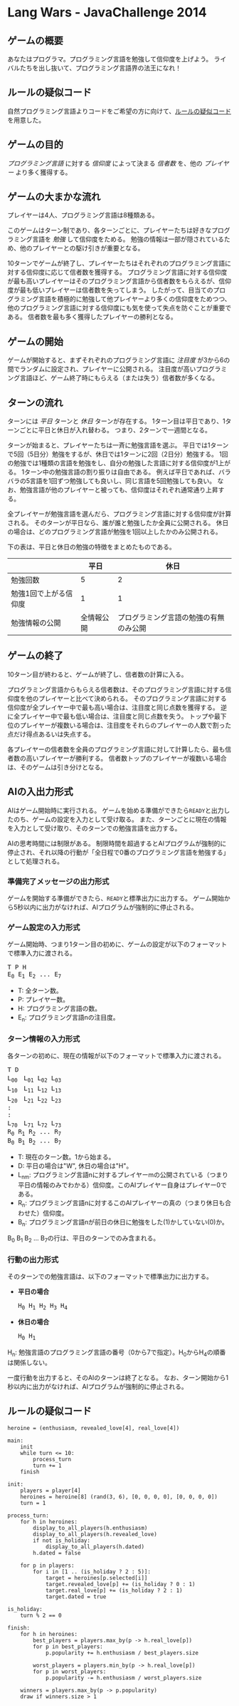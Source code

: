 # Lang Wars - JavaChallenge 2014
## ゲームの概要

あなたはプログラマ。プログラミング言語を勉強して信仰度を上げよう。
ライバルたちを出し抜いて、プログラミング言語界の法王になれ！

## ルールの疑似コード

自然プログラミング言語よりコードをご希望の方に向けて、[ルールの疑似コード](#PseudoCode)を用意した。

## ゲームの目的

_プログラミング言語_ に対する _信仰度_ によって決まる _信者数_ を、他の _プレイヤー_ より多く獲得する。

## ゲームの大まかな流れ

プレイヤーは4人、プログラミング言語は8種類ある。

このゲームはターン制であり、各ターンごとに、プレイヤーたちは好きなプログラミング言語を _勉強_ して信仰度をためる。
勉強の情報は一部が隠されているため、他のプレイヤーとの駆け引きが重要となる。

10ターンでゲームが終了し、プレイヤーたちはそれぞれのプログラミング言語に対する信仰度に応じて信者数を獲得する。
プログラミング言語に対する信仰度が最も高いプレイヤーはそのプログラミング言語から信者数をもらえるが、信仰度が最も低いプレイヤーは信者数を失ってしまう。
したがって、目当てのプログラミング言語を積極的に勉強して他プレイヤーより多くの信仰度をためつつ、他のプログラミング言語に対する信仰度にも気を使って失点を防ぐことが重要である。
信者数を最も多く獲得したプレイヤーの勝利となる。

## ゲームの開始

ゲームが開始すると、まずそれぞれのプログラミング言語に _注目度_ が3から6の間でランダムに設定され、プレイヤーに公開される。
注目度が高いプログラミング言語ほど、ゲーム終了時にもらえる（または失う）信者数が多くなる。

## ターンの流れ

ターンには _平日_ ターンと _休日_ ターンが存在する。
1ターン目は平日であり、1ターンごとに平日と休日が入れ替わる。
つまり、2ターンで一週間となる。

ターンが始まると、プレイヤーたちは一斉に勉強言語を選ぶ。
平日では1ターンで5回（5日分）勉強をするが、休日では1ターンに2回（2日分）勉強する。
1回の勉強では1種類の言語を勉強をし、自分の勉強した言語に対する信仰度が1上がる。
1ターン中の勉強言語の割り振りは自由である。
例えば平日であれば、バラバラの5言語を1回ずつ勉強しても良いし、同じ言語を5回勉強しても良い。
なお、勉強言語が他のプレイヤーと被っても、信仰度はそれぞれ通常通り上昇する。

全プレイヤーが勉強言語を選んだら、プログラミング言語に対する信仰度が計算される。
そのターンが平日なら、誰が誰と勉強したか全員に公開される。
休日の場合は、どのプログラミング言語が勉強を1回以上したかのみ公開される。

下の表は、平日と休日の勉強の特徴をまとめたものである。

|                     | 平日 | 休日 |
| ------------------- | ---- | ---- |
| 勉強回数            | 5    | 2    |
| 勉強1回で上がる信仰度 | 1    | 1    |
| 勉強情報の公開       | 全情報公開 | プログラミング言語の勉強の有無のみ公開 |

## ゲームの終了

10ターン目が終わると、ゲームが終了し、信者数の計算に入る。

プログラミング言語からもらえる信者数は、そのプログラミング言語に対する信仰度を他のプレイヤーと比べて決められる。
そのプログラミング言語に対する信仰度が全プレイヤー中で最も高い場合は、注目度と同じ点数を獲得する。
逆に全プレイヤー中で最も低い場合は、注目度と同じ点数を失う。
トップや最下位のプレイヤーが複数いる場合は、注目度をそれらのプレイヤーの人数で割った点だけ得点あるいは失点する。

各プレイヤーの信者数を全員のプログラミング言語に対して計算したら、最も信者数の高いプレイヤーが勝利する。
信者数トップのプレイヤーが複数いる場合は、そのゲームは引き分けとなる。

## AIの入出力形式

AIはゲーム開始時に実行される。
ゲームを始める準備ができたら`READY`と出力したのち、ゲームの設定を入力として受け取る。
また、ターンごとに現在の情報を入力として受け取り、そのターンでの勉強言語を出力する。

AIの思考時間には制限がある。
制限時間を超過するとAIプログラムが強制的に停止され、それ以降の行動が「全日程で0番のプログラミング言語を勉強する」として処理される。

### 準備完了メッセージの出力形式

ゲームを開始する準備ができたら、`READY`と標準出力に出力する。
ゲーム開始から5秒以内に出力がなければ、AIプログラムが強制的に停止される。

### ゲーム設定の入力形式

ゲーム開始時、つまり1ターン目の初めに、ゲームの設定が以下のフォーマットで標準入力に渡される。

<pre>
T P H
E<sub>0</sub> E<sub>1</sub> E<sub>2</sub> ... E<sub>7</sub>
</pre>

* T: 全ターン数。
* P: プレイヤー数。
* H: プログラミング言語の数。
* E<sub>n</sub>: プログラミング言語nの注目度。

### ターン情報の入力形式

各ターンの初めに、現在の情報が以下のフォーマットで標準入力に渡される。

<pre>
T D
L<sub>00</sub>　L<sub>01</sub> L<sub>02</sub> L<sub>03</sub>
L<sub>10</sub>　L<sub>11</sub> L<sub>12</sub> L<sub>13</sub>
L<sub>20</sub>　L<sub>21</sub> L<sub>22</sub> L<sub>23</sub>
:
:
L<sub>70</sub>　L<sub>71</sub> L<sub>72</sub> L<sub>73</sub>
R<sub>0</sub> R<sub>1</sub> R<sub>2</sub> ... R<sub>7</sub>
B<sub>0</sub> B<sub>1</sub> B<sub>2</sub> ... B<sub>7</sub>
</pre>

* T: 現在のターン数。1から始まる。
* D: 平日の場合は"W", 休日の場合は"H"。
* L<sub>nm</sub>: プログラミング言語nに対するプレイヤーmの公開されている（つまり平日の情報のみでわかる）信仰度。このAIプレイヤー自身はプレイヤー0である。
* R<sub>n</sub>: プログラミング言語nに対するこのAIプレイヤーの真の（つまり休日も合わせた）信仰度。
* B<sub>n</sub>: プログラミング言語nが前日の休日に勉強をした(1)かしていない(0)か。

B<sub>0</sub> B<sub>1</sub> B<sub>2</sub> ... B<sub>7</sub>の行は、平日のターンでのみ含まれる。

### 行動の出力形式

そのターンでの勉強言語は、以下のフォーマットで標準出力に出力する。

* __平日の場合__

  <pre>
  H<sub>0</sub> H<sub>1</sub> H<sub>2</sub> H<sub>3</sub> H<sub>4</sub>
  </pre>
  
* __休日の場合__

  <pre>
  H<sub>0</sub> H<sub>1</sub>
  </pre>

H<sub>n</sub>: 勉強言語のプログラミング言語の番号（0から7で指定）。H<sub>0</sub>からH<sub>4</sub>の順番は関係しない。

一度行動を出力すると、そのAIのターンは終了となる。
なお、ターン開始から1秒以内に出力がなければ、AIプログラムが強制的に停止される。

<a name="PseudoCode"></a>

## ルールの疑似コード

    heroine = (enthusiasm, revealed_love[4], real_love[4])

    main:
        init
        while turn <= 10:
            process_turn
            turn += 1
        finish

    init:
        players = player[4]
        heroines = heroine[8] (rand(3, 6), [0, 0, 0, 0], [0, 0, 0, 0])
        turn = 1

    process_turn:
        for h in heroines:
            display_to_all_players(h.enthusiasm)
            display_to_all_players(h.revealed_love)
            if not is_holiday:
                display_to_all_players(h.dated)
            h.dated = false

        for p in players:
            for i in [1 .. (is_holiday ? 2 : 5)]:
                target = heroines[p.selected[i]]
                target.revealed_love[p] += (is_holiday ? 0 : 1)
                target.real_love[p] += (is_holiday ? 2 : 1)
                target.dated = true

    is_holiday:
        turn % 2 == 0

    finish:
        for h in heroines:
            best_players = players.max_by(p -> h.real_love[p])
            for p in best_players:
                p.popularity += h.enthusiasm / best_players.size

            worst_players = players.min_by(p -> h.real_love[p])
            for p in worst_players:
                p.popularity -= h.enthusiasm / worst_players.size

        winners = players.max_by(p -> p.popularity)
        draw if winners.size > 1
